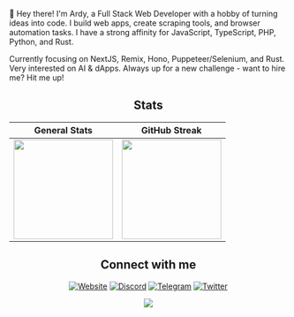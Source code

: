 👋 Hey there! I'm Ardy, a Full Stack Web Developer with a hobby of turning ideas into code. I build web apps, create scraping tools, and browser automation tasks.
I have a strong affinity for JavaScript, TypeScript, PHP, Python, and Rust.

Currently focusing on NextJS, Remix, Hono, Puppeteer/Selenium, and Rust. Very interested on AI & dApps. Always up for a new challenge - want to hire me? Hit me up!

<div align="center">
  
## Stats
| General Stats | GitHub Streak |
|:-------------:|:-------------:|
| <img height="180em" src="https://github-stats.ardy.lol/api?username=ardynatz&show_icons=true&theme=graywhite&show=discussions_answered&rank_icon=github&include_all_commits=true&hide_border=true" /> | <img height="180em" src="https://github-streak-stats.ardy.lol/?user=ardynatz&theme=graywhite&hide_border=true" /> |

## Connect with me
[![Website](https://img.shields.io/badge/Website-1DA1F2?style=for-the-badge&logoColor=white)](https://its.ardy.lol)
[![Discord](https://img.shields.io/badge/Discord-1DA1F2?style=for-the-badge&logo=discord&logoColor=white)](https://discord.com/users/627543656878047275)
[![Telegram](https://img.shields.io/badge/Telegram-1DA1F2?style=for-the-badge&logo=telegram&logoColor=white)](https://t.me/ardynatz)
[![Twitter](https://img.shields.io/badge/Twitter-1DA1F2?style=for-the-badge&logo=x&logoColor=white)](https://twitter.com/ardynatz)

![](https://komarev.com/ghpvc/?username=ardynatz)

</div>

